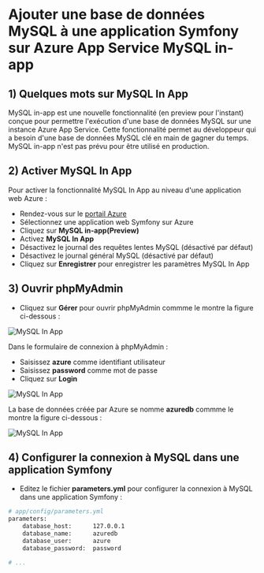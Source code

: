 # Ajouter une base de données MySQL à une application Symfony sur Azure App Service MySQL in-app

## 1) Quelques mots sur MySQL In App

MySQL in-app est une nouvelle fonctionnalité (en preview pour l'instant) conçue pour permettre l'exécution d'une base de données MySQL sur une instance Azure App Service.
Cette fonctionnalité permet au développeur qui a besoin d'une base de données MySQL clé en main de gagner du temps.
MySQL in-app n'est pas prévu pour être utilisé en production.

## 2) Activer MySQL In App

Pour activer la fonctionnalité MySQL In App au niveau d'une application web Azure :
- Rendez-vous sur le [portail Azure](http://portal.azure.com)
- Sélectionnez une application web Symfony sur Azure
- Cliquez sur __MySQL in-app(Preview)__
- Activez __MySQL In App__
- Désactivez le journal des requêtes lentes MySQL (désactivé par défaut)
- Désactivez le journal général MySQL (désactivé par défaut)
- Cliquez sur __Enregistrer__ pour enregistrer les paramètres MySQL In App

## 3) Ouvrir phpMyAdmin

- Cliquez sur __Gérer__ pour ouvrir phpMyAdmin commme le montre la figure ci-dessous :

![MySQL In App](Screenshots/MySQL1.png)

Dans le formulaire de connexion à phpMyAdmin :
- Saisissez __azure__ comme identifiant utilisateur
- Saisissez __password__ comme mot de passe
- Cliquez sur __Login__

![MySQL In App](Screenshots/phpMyAdmin1.png)

La base de données créée par Azure se nomme __azuredb__ commme le montre la figure ci-dessous :

![MySQL In App](Screenshots/phpMyAdmin2.png)

## 4) Configurer la connexion à MySQL dans une application Symfony

- Editez le fichier __parameters.yml__ pour configurer la connexion à MySQL dans une application Symfony :

```bash
# app/config/parameters.yml
parameters:
    database_host:      127.0.0.1
    database_name:      azuredb
    database_user:      azure
    database_password:  password

# ... 
```